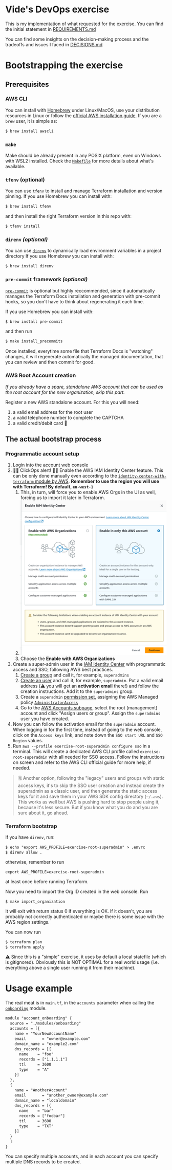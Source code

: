 # Vide's DevOps exercise

This is my implementation of what requested for the exercise. You can find the initial statement in [REQUIREMENTS.md](REQUIREMENTS.md)

You can find some insights on the decision-making process and the tradeoffs and issues I faced in [DECISIONS.md](DECISIONS.md)

# Bootstrapping the exercise

## Prerequisites 

### AWS CLI

You can install with [Homebrew](https://brew.sh/) under Linux/MacOS, use your distribution resources in Linux or follow the [official AWS installation guide](https://docs.aws.amazon.com/cli/latest/userguide/getting-started-install.html).
If you are a `brew` user, it is simple as:

```bash
$ brew install awscli
```

### `make`

Make should be already present in any POSIX platform, even on Windows with WSL2 installed.
Check the [`Makefile`](Makefile) for more details about what's available.

### `tfenv` (optional)

You can use [`tfenv`](https://github.com/tfutils/tfenv) to install and manage Terraform installation and version pinning.
If you use Homebrew you can install with:

```bash
$ brew install tfenv
```

and then install the right Terraform version in this repo with:

```bash
$ tfenv install
```

### `direnv` *(optional)*

You can use [`direnv`](https://github.com/direnv/direnv) to dynamically load environment variables in a project directory
If you use Homebrew you can install with:

```bash
$ brew install direnv
```

### `pre-commit` framework *(optional)*

[`pre-commit`](https://pre-commit.com/#install) is optional but highly reccommended, since it automatically manages the Terraform Docs installation and generation with pre-commit hooks, so you don't have to think about regenerating it each time.

If you use Homebrew you can install with:

```bash
$ brew install pre-commit
```

and then run

```bash
$ make install_precommits
```

Once installed, everytime some file that Terraform Docs is "watching" changes, it will regenerate automatically the managed documentation, that you can review and then commit for good.

### AWS Root Account creation

*If you already have a spare, standalone AWS account that can be used as the root account for the new organization, skip this part.*

Register a new AWS standalone account. For this you will need:
1. a valid email address for the root user
2. a valid telephone number to complete the CAPTCHA
3. a valid credit/debit card :money_with_wings:

## The actual bootstrap process

### Programmatic account setup

1. Login into the account web console
2. 🤦🏻 ClickOps alert! 🤦🏻 Enable the AWS IAM Identity Center feature. This can be only done manually even according to the [`identity-center-with-terraform` module by AWS](https://github.com/aws-samples/identity-center-with-terraform?tab=readme-ov-file#prerequisites). **Remember to use the region you will use with Terraform! By default, `eu-west-1`**
   1. This, in turn, will force you to enable AWS Orgs in the UI as well, forcing us to import it later in Terraform.
   2. ![Proof that IAM Identity Center forces you to create Orgs in the UI](iam-orgs.png)
   3. Choose the **Enable with AWS Organizations**
3. Create a super-admin user in the [IAM Identity Center](https://eu-west-1.console.aws.amazon.com/singlesignon/home?region=eu-west-1#!/instances/68048cb1c0550830/dashboard) with programmatic access and SSO, following AWS best practices.
   1.  [Create a group](https://eu-west-1.console.aws.amazon.com/singlesignon/home?region=eu-west-1#!/instances/68048cb1c0550830/groups) and call it, for example, `superadmins`
   2.  [Create an user](https://eu-west-1.console.aws.amazon.com/singlesignon/home?region=eu-west-1#!/instances/68048cb1c0550830/users) and call it, for example, `superadmin`. Put a valid email address (:warning: you will get an **activation email** there!) and follow the creation instructions. Add it to the `superadmins` group.
   3.  Create a `superadmin` [permission set](https://eu-west-1.console.aws.amazon.com/singlesignon/organization/home?region=eu-west-1#/instances/68048cb1c0550830/permission-sets), assigning the AWS Managed policy [`AdministratorAccess`](https://us-east-1.console.aws.amazon.com/iam/home?region=eu-west-1#/policies/details/arn%3Aaws%3Aiam%3A%3Aaws%3Apolicy%2FAdministratorAccess)
   4.  Go to the [AWS Accounts subpage](https://eu-west-1.console.aws.amazon.com/singlesignon/organization/home?region=eu-west-1#/instances/68048cb1c0550830/accounts), select the root (management) account and click "Assign users or group". Assign the `superadmins` user you have created.
4.  Now you can follow the activation email for the `superadmin` account. When logging in for the first time, instead of going to the web console, click on the `Access keys` link, and note down the `SSO start URL` and `SSO Region` values.
5.  Run `aws --profile exercise-root-superadmin configure sso` in a terminal. This will create a dedicated AWS CLI profile called `exercise-root-superadmin` with all needed for SSO access. Follow the instructions on screen and refer to the AWS CLI official guide for more help, if needed.

> 🗒️ Another option, following the "legacy" users and groups with static access keys, it's to skip the SSO user creation and instead create the superadmin as a classic user, and then generate the static access keys for it and save them in your AWS SDK config directory (`~/.aws`). This works as well but AWS is pushing hard to stop people using it, because it's less secure. But if you know what you do and you are sure about it, go ahead.

### Terraform bootstrap

If you have `direnv`, run:
```
$ echo "export AWS_PROFILE=exercise-root-superadmin" > .envrc
$ direnv allow .
```

otherwise, remember to run
```
export AWS_PROFILE=exercise-root-superadmin
```

at least once before running Terraform.

Now you need to import the Org ID created in the web console. Run

```
$ make import_organization
```

It will exit with return status 0 if everything is OK. If it doesn't, you are probably not correctly authenticated or maybe there is some issue with the AWS region settings.

You can now run

```
$ terraform plan
$ terraform apply
```

:warning: Since this is a "simple" exercise, it uses by default a local statefile (which is gitignored). Obviously this is NOT OPTIMAL for a real world usage (i.e. everything above a single user running it from their machine).

# Usage example

The real meat is in `main.tf`, in the `accounts` parameter when calling the [`onboarding`](modules/onboarding/README.md) module.


```hcl
module "account_onboarding" {
  source = "./modules/onboarding"
  accounts = [{
    name = "YourNewAccountName"
    email       = "owner@example.com"
    domain_name = "example2.com"
    dns_records = [{
      name    = "foo"
      records = ["1.1.1.1"]
      ttl     = 3600
      type    = "A"
    }]
  },
  {
    name = "AnotherAccount"
    email       = "another_owner@example.com"
    domain_name = "localdomain"
    dns_records = [{
      name    = "bar"
      records = ["foobar"]
      ttl     = 3600
      type    = "TXT"
    }]
  }
  ]
}
```

You can specify multiple accounts, and in each account you can specify multiple DNS records to be created.